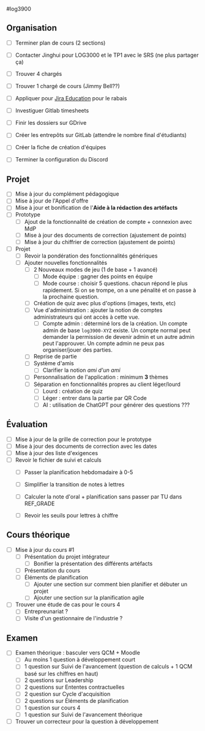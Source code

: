#log3900 

## Organisation

- [ ] Terminer plan de cours (2 sections)
- [ ] Contacter Jinghui pour LOG3000 et le TP1 avec le SRS (ne plus partager ça)
- [ ] Trouver 4 chargés
- [ ] Trouver 1 chargé de cours (Jimmy Bell??)
- [ ] Appliquer pour [Jira Education](https://www.atlassian.com/solutions/survey/academic-license-request#/) pour le rabais
- [ ] Investiguer Gitlab timesheets
- [ ] Finir les dossiers sur GDrive
- [ ] Créer les entrepôts sur GitLab (attendre le nombre final d'étudiants)
- [ ] Créer la fiche de création d'équipes
- [ ] Terminer la configuration du Discord


## Projet

- [ ] Mise à jour du complément pédagogique
- [ ] Mise à jour de l'Appel d'offre
- [ ] Mise à jour et bonification de l'**Aide à la rédaction des artéfacts**
- [ ] Prototype
	- [ ] Ajout de la fonctionnalité de création de compte + connexion avec MdP
	- [ ] Mise à jour des documents de correction (ajustement de points)
	- [ ] Mise à jour du chiffrier de correction (ajustement de points)
- [ ] Projet
	- [ ] Revoir la pondération des fonctionnalités génériques
	- [ ] Ajouter nouvelles fonctionnalités
		- [ ] 2 Nouveaux modes de jeu (1 de base + 1 avancé)
			- [ ] Mode équipe : gagner des points en équipe
			- [ ] Mode course : choisir 5 questions. chacun répond le plus rapidement. Si on se trompe, on a une pénalité et on passe à la prochaine question.
		- [ ] Création de quiz avec plus d'options (images, texts, etc)
		- [ ] Vue d'administration : ajouter la notion de comptes administrateurs qui ont accès à cette vue.
			- [ ] Compte admin : déterminé lors de la création. Un compte admin de base `log3900-XYZ` existe. Un compte normal peut demander la permission de devenir admin et un autre admin peut l'approuver. Un compte admin ne peux pas organiser/jouer des parties.
		- [ ] Reprise de partie
		- [ ] Système d'amis
			- [ ] Clarifier la notion *ami d'un ami* 
		- [ ] Personnalisation de l'application : minimum **3** thèmes
		- [ ] Séparation en fonctionnalités propres au client léger/lourd
			- [ ] Lourd : création de quiz
			- [ ] Léger : entrer dans la partie par QR Code
			- [ ] AI : utilisation de ChatGPT pour générer des questions ???

## Évaluation

- [ ] Mise à jour de la grille de correction pour le prototype
- [ ] Mise à jour des documents de correction avec les dates
- [ ] Mise à jour des liste d'exigences
- [ ] Revoir le fichier de suivi et calculs
	- [ ] Passer la planification hebdomadaire à 0-5
	- [ ] Simplifier la transition de notes à lettres
	- [ ] Calculer la note d'oral + planification sans passer par TU dans REF_GRADE
	- [ ] Revoir les seuils pour lettres à chiffre


## Cours théorique

- [ ] Mise à jour du cours #1
	- [ ] Présentation du projet intégrateur
		- [ ] Bonifier la présentation des différents artéfacts
	- [ ] Présentation du cours
	- [ ] Éléments de planification
		- [ ] Ajouter une section sur comment bien planifier et débuter un projet
		- [ ] Ajouter une section sur la planification agile
- [ ] Trouver une étude de cas pour le cours 4
	- [ ] Entrepreunariat ?
	- [ ] Visite d'un gestionnaire de l'industrie ?

## Examen

- [ ] Examen théorique : basculer vers QCM + Moodle
	- [ ] Au moins 1 question à développement court
	- [ ] 1 question sur Suivi de l'avancement (question de calculs + 1 QCM basé sur les chiffres en haut)
	- [ ] 2 questions sur Leadership
	- [ ] 2 questions sur Ententes contractuelles
	- [ ] 2 question sur Cycle d'acquisition
	- [ ] 2 questions sur Éléments de planification
	- [ ] 1 question sur cours 4
	- [ ] 1 question sur Suivi de l'avancement théorique
- [ ] Trouver un correcteur pour la question à développement